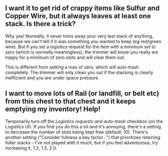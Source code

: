 I want it to get rid of crappy items like Sulfur and Copper Wire, but it always leaves at least one stack. Is there a trick?
------------

Why yes! Normally, it never trims away your very last stack of anything, because we can't tell if it was something you wanted to keep (eg red/green wire). But if you set a logistics request for the item with a _minimum set to zero_ (which is normally meaningless), the trimmer will know you really are happy for a minimum of zero slots and will clear them out.

This is different from setting a max of zero, which will auto-trash completely. The trimmer will only clean you out if the stacking is clearly inefficient and you are under space pressure.

I want to move lots of Rail (or landfill, or belt etc) from this chest to that chest and it keeps emptying my inventory! Help!
-------

Temporarily turn off the _Logistics requests and auto-trash_ checkbox (on the Logistics UI). If you find you do this a lot and it's annoying, there's a setting to decrease the number of slots being kept free (default: 10). There's another setting ("Consider fullness a key factor...") that prioritizes retaining fuller stacks - I've not played with it much, but if you feel adventurous, try increasing it, 1.2, 1.5, 2.0. 
